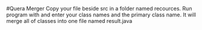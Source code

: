 #Quera Merger
Copy your file beside src in a folder named recources.
Run program with and enter your class names and the primary class name.
It will merge all of classes into one file named result.java